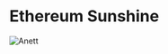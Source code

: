 # Ethereum Sunshine

![Anett](https://pbs.twimg.com/profile_images/1239269511561457665/qWkxcDFd_400x400.jpg)
